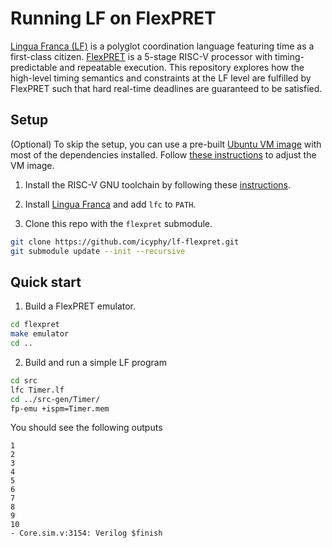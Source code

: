# Running LF on FlexPRET
[Lingua Franca (LF)](https://github.com/lf-lang/lingua-franca) is a polyglot coordination language featuring time as a first-class citizen. [FlexPRET](https://github.com/pretis/flexpret) is a 5-stage RISC-V processor with timing-predictable and repeatable execution. This repository explores how the high-level timing semantics and constraints at the LF level are fulfilled by FlexPRET such that hard real-time deadlines are guaranteed to be satisfied.

## Setup

(Optional) To skip the setup, you can use a pre-built [Ubuntu VM image](https://drive.google.com/file/d/1-up7AZVIdNj_yFmq8U6EUC5M5qc8zlSB/view?usp=sharing) with most of the dependencies installed. Follow [these instructions](https://leaf-enquiry-8f7.notion.site/Adjusting-the-VM-6ef662f5649d43128417c4f8acab0b6e) to adjust the VM image.

1. Install the RISC-V GNU toolchain by following these [instructions](https://github.com/pretis/flexpret#risc-v-compiler).

2. Install [Lingua Franca](https://github.com/lf-lang/lingua-franca/wiki/Downloading-and-Building) and add `lfc` to `PATH`.

3. Clone this repo with the `flexpret` submodule.
```bash
git clone https://github.com/icyphy/lf-flexpret.git
git submodule update --init --recursive
```

## Quick start

1. Build a FlexPRET emulator.
```bash
cd flexpret
make emulator
cd ..
```

2. Build and run a simple LF program
```bash
cd src
lfc Timer.lf
cd ../src-gen/Timer/
fp-emu +ispm=Timer.mem
```

You should see the following outputs
```
1
2
3
4
5
6
7
8
9
10
- Core.sim.v:3154: Verilog $finish
```
